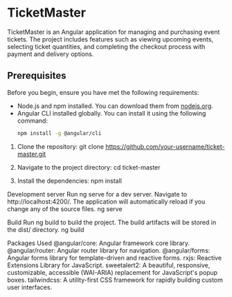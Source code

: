 # TicketMaster

TicketMaster is an Angular application for managing and purchasing event tickets. The project includes features such as viewing upcoming events, selecting ticket quantities, and completing the checkout process with payment and delivery options.

## Prerequisites

Before you begin, ensure you have met the following requirements:
- Node.js and npm installed. You can download them from [nodejs.org](https://nodejs.org/).
- Angular CLI installed globally. You can install it using the following command:
  ```sh
  npm install -g @angular/cli

 1. Clone the repository:
git clone https://github.com/your-username/ticket-master.git

2. Navigate to the project directory:
cd ticket-master

3. Install the dependencies:
npm install

Development server
Run ng serve for a dev server. Navigate to http://localhost:4200/. The application will automatically reload if you change any of the source files.
ng serve

Build
Run ng build to build the project. The build artifacts will be stored in the dist/ directory.
ng build


Packages Used
@angular/core: Angular framework core library.
@angular/router: Angular router library for navigation.
@angular/forms: Angular forms library for template-driven and reactive forms.
rxjs: Reactive Extensions Library for JavaScript.
sweetalert2: A beautiful, responsive, customizable, accessible (WAI-ARIA) replacement for JavaScript's popup boxes.
tailwindcss: A utility-first CSS framework for rapidly building custom user interfaces.